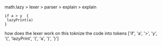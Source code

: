 math.lazy > lexer > parser > explain > explain
```lazy
if a > y  {
 lazyPrint(a)
}
```
how does the lexer work on this
toknize the code into tokens
['if', 'a', '>', 'y', '{', 'lazyPrint', '(', 'a', ')', '}']


